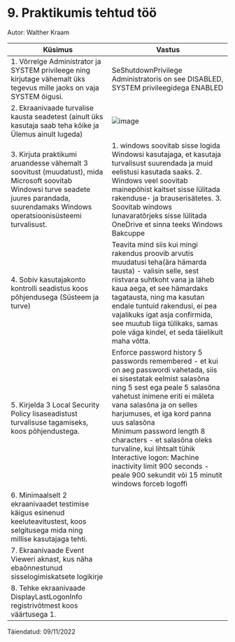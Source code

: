 #  9. Praktikumis tehtud töö

Autor: Walther Kraam

|Küsimus|Vastus|
|---|---|
|1. Võrrelge Administrator ja SYSTEM privileege ning kirjutage vähemalt üks tegevus mille jaoks on vaja SYSTEM õigusi.|SeShutdownPrivilege Administratoris on see DISABLED, SYSTEM privileegidega ENABLED|
|2. Ekraanivaade turvalise kausta seadetest (ainult üks kasutaja saab teha kõike ja Ülemus ainult lugeda)|![image](https://user-images.githubusercontent.com/75208899/200809887-a5cafeda-3b7c-4b4c-ac63-0ac9f64d68d5.png)|
|3. Kirjuta praktikumi aruandesse vähemalt 3 soovitust (muudatust), mida Microsoft soovitab Windowsi turve seadete juures parandada, suurendamaks Windows operatsioonisüsteemi turvalisust.|1. windows soovitab sisse logida Windowsi kasutajaga, et kasutaja turvalisust suurendada ja muid eelistusi kasutada saaks. 2. Windows veel soovitab mainepõhist kaitset sisse lülitada rakenduse- ja brauserisätetes. 3. Soovitab windows lunavaratõrjeks sisse lülitada OneDrive et sinna teeks Windows Bakcuppe|
|4. Sobiv kasutajakonto kontrolli seadistus koos põhjendusega (Süsteem ja turve)|Teavita mind siis kui mingi rakendus proovib arvutis muudatusi teha(ära hämarda tausta) - valisin selle, sest riistvara suhtkoht vana ja läheb kaua aega, et see hämardaks tagatausta, ning ma kasutan endale tuntuid rakendusi, ei pea vajalikuks igat asja confirmida, see muutub liiga tülikaks, samas pole väga kindel, et seda täielikult maha võtta.|
|5. Kirjelda 3 Local Security Policy lisaseadistust turvalisuse tagamiseks, koos põhjendustega.|Enforce password history	5 passwords remembered - et kui on aeg passwordi vahetada, siis ei sisestatak eelmist salasõna ning 5 sest ega peale 5 salasõna vahetust inimene eriti ei mäleta vana salasõna ja on selles harjumuses, et iga kord panna uus salasõna <br> Minimum password length	8 characters - et salasõna oleks turvaline, kui lihtsalt tühik<br> Interactive logon: Machine inactivity limit	900 seconds - peale 900 sekundit või 15 minutit windows forceb logoffi|
|6. Minimaalselt 2 ekraanivaadet testimise käigus esinenud keeluteavitustest, koos selgitusega mida ning millise kasutajaga tehti.||
|7. Ekraanivaade Event Vieweri aknast, kus näha ebaõnnestunud sisselogimiskatsete logikirje||
|8. Tehke ekraanivaade DisplayLastLogonInfo registrivõtmest koos väärtusega 1.||

Täiendatud: 09/11/2022
